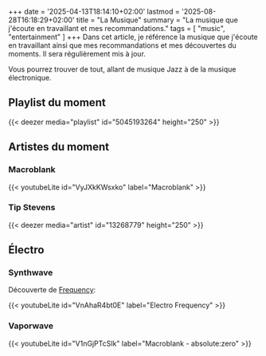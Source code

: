 +++
date = '2025-04-13T18:14:10+02:00'
lastmod = '2025-08-28T16:18:29+02:00'
title = "La Musique"
summary = "La musique que j'écoute en travaillant et mes recommandations."
tags = [ "music", "entertainment" ]
+++
Dans cet article, je référence la musique que j'écoute en travaillant ainsi que mes recommandations et mes découvertes du moments. Il sera régulièrement mis à jour. 

Vous pourrez trouver de tout, allant de musique Jazz à de la musique électronique.

## Playlist du moment

{{< deezer media="playlist" id="5045193264" height="250" >}}

## Artistes du moment

### Macroblank

{{< youtubeLite id="VyJXkKWsxko" label="Macroblank" >}}

### Tip Stevens

{{< deezer media="artist" id="13268779" height="250" >}}

## Électro

### Synthwave

Découverte de [Frequency](https://www.youtube.com/@Frequency2024/videos):

{{< youtubeLite id="VnAhaR4bt0E" label="Electro Frequency" >}}

### Vaporwave

{{< youtubeLite id="V1nGjPTcSIk" label="Macroblank - absolute:zero" >}}
